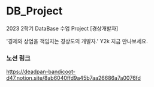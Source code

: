 # DB_Project
2023 2학기 DataBase 수업 Project [경상개발자]

'경제와 상업을 책임지는 경상도의 개발자.' 
Y2k 지금 만나보세요.

### 노션 링크
https://deadpan-bandicoot-d47.notion.site/8ab6040ffd9a45b7aa26686a7a0076fd
